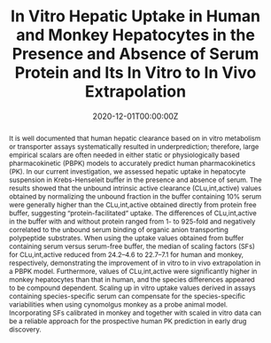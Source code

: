 ---
title: "In Vitro Hepatic Uptake in Human and Monkey Hepatocytes in the Presence and Absence of Serum Protein and Its In Vitro to In Vivo Extrapolation"
authors:
- X Liang, Y Park, N DeForest, J Hao, X Zhao, C Niu, K Wang, B Smith, Y Lai
date: "2020-12-01T00:00:00Z"
doi: "https://doi.org/10.1124/dmd.120.000163"

# Schedule page publish date (NOT publication's date).
#publishDate: "2017-01-01T00:00:00Z"

# Publication type.
# Legend: 0 = Uncategorized; 1 = Conference paper; 2 = Journal article;
# 3 = Preprint / Working Paper; 4 = Report; 5 = Book; 6 = Book section;
# 7 = Thesis; 8 = Patent
publication_types: ["2"]

# Publication name and optional abbreviated publication name.
publication: "*Drug Metabolism and Disposition*, December 2020"
publication_short: ""

abstract: It is well documented that human hepatic clearance based on in vitro metabolism or transporter assays systematically resulted in underprediction; therefore, large empirical scalars are often needed in either static or physiologically based pharmacokinetic (PBPK) models to accurately predict human pharmacokinetics (PK). In our current investigation, we assessed hepatic uptake in hepatocyte suspension in Krebs-Henseleit buffer in the presence and absence of serum. The results showed that the unbound intrinsic active clearance (CLu,int,active) values obtained by normalizing the unbound fraction in the buffer containing 10% serum were generally higher than the CLu,int,active obtained directly from protein free buffer, suggesting “protein-facilitated” uptake. The differences of CLu,int,active in the buffer with and without protein ranged from 1- to 925-fold and negatively correlated to the unbound serum binding of organic anion transporting polypeptide substrates. When using the uptake values obtained from buffer containing serum versus serum-free buffer, the median of scaling factors (SFs) for CLu,int,active reduced from 24.2–4.6 to 22.7–7.1 for human and monkey, respectively, demonstrating the improvement of in vitro to in vivo extrapolation in a PBPK model. Furthermore, values of CLu,int,active were significantly higher in monkey hepatocytes than that in human, and the species differences appeared to be compound dependent. Scaling up in vitro uptake values derived in assays containing species-specific serum can compensate for the species-specific variabilities when using cynomolgus monkey as a probe animal model. Incorporating SFs calibrated in monkey and together with scaled in vitro data can be a reliable approach for the prospective human PK prediction in early drug discovery.

# Summary. An optional shortened abstract.
summary: We investigated the protein effect on hepatic uptake in human and monkey hepatocytes and improved the in vitro to in vivo extrapolation using parameters obtained from the incubation in the present of serum protein. In addition, significantly higher active uptake clearances were observed in monkey hepatocytes than in human, and the species differences appeared to be compound dependent. The physiologically based pharmacokinetic model that incorporates scaling factors calibrated in monkey and together with scaled in vitro human data can be a reliable approach for the prospective human pharmacokinetics prediction.

featured: false

# links:
# - name: ""
#   url: ""
url_pdf: 'https://dmd.aspetjournals.org/content/dmd/48/12/1283.full.pdf'
url_code: ''
url_dataset: ''
url_poster: ''
url_project: ''
url_slides: ''
url_source: ''
url_video: ''

# Featured image
# To use, add an image named `featured.jpg/png` to your page's folder. 
image:
  caption: 'Image credit: [**Unsplash**](https://unsplash.com/photos/jdD8gXaTZsc)'
  focal_point: ""
  preview_only: false

# Associated Projects (optional).
#   Associate this publication with one or more of your projects.
#   Simply enter your project's folder or file name without extension.
#   E.g. `internal-project` references `content/project/internal-project/index.md`.
#   Otherwise, set `projects: []`.
projects: []

# Slides (optional).
#   Associate this publication with Markdown slides.
#   Simply enter your slide deck's filename without extension.
#   E.g. `slides: "example"` references `content/slides/example/index.md`.
#   Otherwise, set `slides: ""`.
slides: ""
---